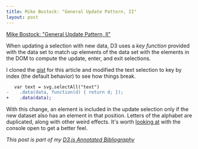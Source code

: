 ```yaml
---
title: Mike Bostock: "General Update Pattern, II"
layout: post
---
```


[Mike Bostock: "General Update Pattern, II"][article]

When updating a selection with new data, D3 uses a _key function_ provided with the data set to match up elements of the data set with the elements in the DOM to compute the update, enter, and exit selections.

I cloned the  [gist][7a] for this article and modified the text selection to key by index (the default behavior) to see how things break.

```diff
   var text = svg.selectAll("text")
-    .data(data, function(d) { return d; });
+    .data(data);
```

With this change, an element is included in the update selection only if the new dataset also has an element in that position. Letters of the alphabet are duplicated, along with other weird effects. It's worth [looking at][7b] with the console open to get a better feel.

_This post is part of my [D3.js Annotated Bibliography][d3biblio]_

[article]: http://bl.ocks.org/mbostock/3808221 "General Update Pattern, II"
[d3biblio]: http://www.poorlytrainedape.com/tag/d3-bibliography/
[7a]: https://gist.github.com/mbostock/3808221
[7b]: http://bl.ocks.org/dehowell/e255bbd54897577b180e